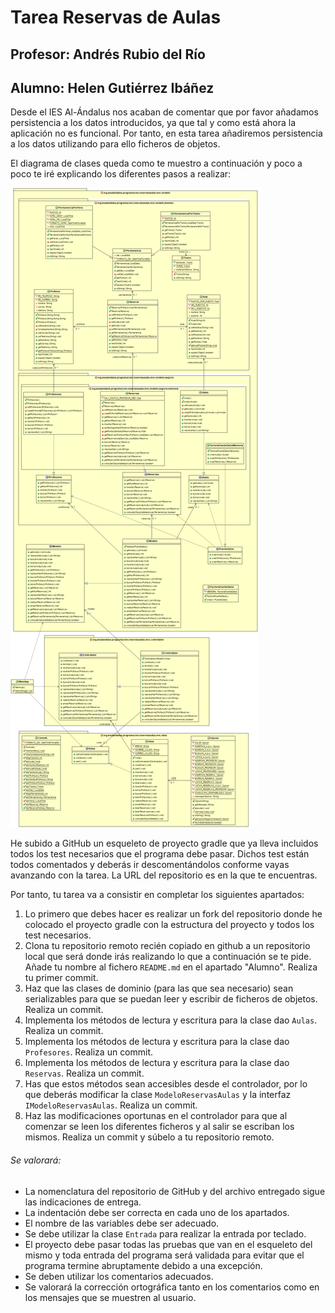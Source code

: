 # Tarea Reservas de Aulas
## Profesor: Andrés Rubio del Río
## Alumno: Helen Gutiérrez Ibáñez

Desde el IES Al-Ándalus nos acaban de comentar que por favor añadamos persistencia a los datos introducidos, ya que tal y como está ahora la aplicación no es funcional. Por tanto, en esta tarea añadiremos persistencia a los datos utilizando para ello ficheros de objetos.

El diagrama de clases queda como te muestro a continuación y poco a poco te iré explicando los diferentes pasos a realizar:

![Diagrama de clases para reservasaulas](src/main/resources/reservasAulas.png)

He subido a GitHub un esqueleto de proyecto gradle que ya lleva incluidos todos los test necesarios que el programa debe pasar. Dichos test están todos comentados y deberás ir descomentándolos conforme vayas avanzando con la tarea. La URL del repositorio es en la que te encuentras.

Por tanto, tu tarea va a consistir en completar los siguientes apartados:

1. Lo primero que debes hacer es realizar un fork del repositorio donde he colocado el proyecto gradle con la estructura del proyecto y todos los test necesarios.
2. Clona tu repositorio remoto recién copiado en github a un repositorio local que será donde irás realizando lo que a continuación se te pide. Añade tu nombre al fichero `README.md` en el apartado "Alumno". Realiza tu primer commit.
3. Haz que las clases de dominio (para las que sea necesario) sean serializables para que se puedan leer y escribir de ficheros de objetos. Realiza un commit.
4. Implementa los métodos de lectura y escritura para la clase dao `Aulas`. Realiza un commit.
5. Implementa los métodos de lectura y escritura para la clase dao `Profesores`. Realiza un commit.
6. Implementa los métodos de lectura y escritura para la clase dao `Reservas`. Realiza un commit.
7. Has que estos métodos sean accesibles desde el controlador, por lo que deberás modificar la clase `ModeloReservasAulas` y la interfaz `IModeloReservasAulas`. Realiza un commit.
8. Haz las modificaciones oportunas en el controlador para que al comenzar se leen los diferentes ficheros y al salir se escriban los mismos. Realiza un commit y súbelo a tu repositorio remoto.


###### Se valorará:
- La nomenclatura del repositorio de GitHub y del archivo entregado sigue las indicaciones de entrega.
- La indentación debe ser correcta en cada uno de los apartados.
- El nombre de las variables debe ser adecuado.
- Se debe utilizar la clase `Entrada` para realizar la entrada por teclado.
- El proyecto debe pasar todas las pruebas que van en el esqueleto del mismo y toda entrada del programa será validada para evitar que el programa termine abruptamente debido a una excepción.
- Se deben utilizar los comentarios adecuados.
- Se valorará la corrección ortográfica tanto en los comentarios como en los mensajes que se muestren al usuario.